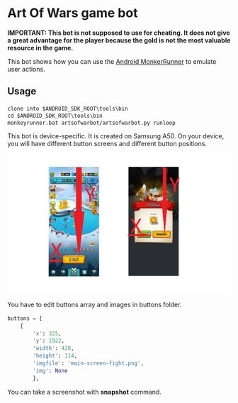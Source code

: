 # Art Of Wars game bot
**IMPORTANT: This bot is not supposed to use for cheating. It does not give a great advantage for the player because the gold is not the most valuable resource in the game.**

This bot shows how you can use the [Android MonkerRunner](https://developer.android.com/studio/test/monkeyrunner) to emulate user actions.

## Usage
```
clone into $ANDROID_SDK_ROOT\tools\bin
cd $ANDROID_SDK_ROOT\tools\bin
monkeyrunner.bat artsofwarbot/artsofwarbot.py runloop
```

This bot is device-specific. It is created on Samsung A50. On your device, you will have different button screens and different button positions.

![Art Of Wars game bot dimensions](docs/buttons-area.png)

You have to edit buttons array and images in buttons folder.
```python
buttons = [
    {
        'x': 325,
        'y': 1922,
        'width': 420,
        'height': 114,
        'imgfile': 'main-screen-fight.png',
        'img': None
        },
```
You can take a screenshot with **snapshot** command.
